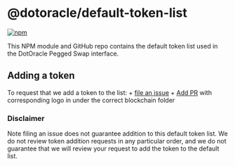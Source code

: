 # @dotoracle/default-token-list

[![npm](https://img.shields.io/npm/v/@dotoracle/default-token-list)](https://unpkg.com/@dotoracle/default-token-list@latest/)

This NPM module and GitHub repo contains the default token list used in the DotOracle Pegged Swap interface.

## Adding a token

To request that we add a token to the list:
    + [file an issue](https://github.com/dotoracle/default-token-list/issues/new?assignees=&labels=token+request&template=token-request.md&title=Add+%7BTOKEN_SYMBOL%7D%3A+%7BTOKEN_NAME%7D)
    + [Add PR](https://github.com/dotoracle/assets) with corresponding logo in under the correct blockchain folder

### Disclaimer

Note filing an issue does not guarantee addition to this default token list.
We do not review token addition requests in any particular order, and we do not
guarantee that we will review your request to add the token to the default list.

